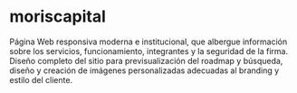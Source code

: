 # moriscapital
Página Web responsiva moderna e institucional, que albergue información sobre los servicios, funcionamiento, integrantes y la seguridad de la firma. Diseño completo del sitio para previsualización del roadmap y búsqueda, diseño y creación de imágenes personalizadas adecuadas al branding y estilo del cliente.
